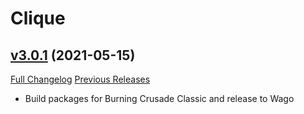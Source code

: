# Clique

## [v3.0.1](https://github.com/jnwhiteh/clique/tree/v3.0.1) (2021-05-15)
[Full Changelog](https://github.com/jnwhiteh/clique/compare/v90005-2.0.2...v3.0.1) [Previous Releases](https://github.com/jnwhiteh/clique/releases)

- Build packages for Burning Crusade Classic and release to Wago  
